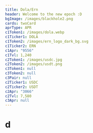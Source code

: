 ```yaml
---
title: Dola/Ern
header: Welcome to the new epoch :D
bgImage: /images/blackhole2.png
cards: twoCard
aprType: APR
c1Token1: /images/dola.webp
c1Ticker1: DOLA
c1Token2: /images/ern_logo_dark_bg.svg
c1Ticker2: ERN
c1Apr: "9556"
c1Tvl: 1,240
c2Token1: /images/usdc.jpg
c2Token2: /images/usdt.png
c3Token1: null
c3Token2: null
c3Pair: null
c2Ticker1: USDC
c2Ticker2: USDT
c2Apr: "3066"
c2Tvl: 7,580
c3Apr: null
---
```


# d
